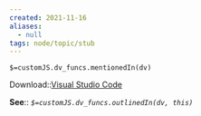 ```yaml
---
created: 2021-11-16 
aliases:
  - null
tags: node/topic/stub
---
```

`$=customJS.dv_funcs.mentionedIn(dv)`

Download::[Visual Studio Code](https://code.visualstudio.com/)


**See**::
*`$=customJS.dv_funcs.outlinedIn(dv, this)`* 

